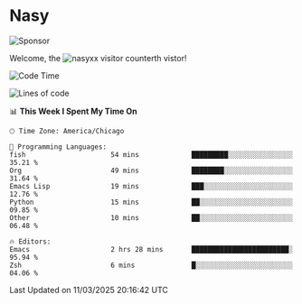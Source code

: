 # Nasy

<!--
<p align="center">
<img height="200" src="https://github-readme-stats.vercel.app/api?username=nasyxx&count_private=true&show_icons=true&theme=dracula&include_all_commits=true"/>
<img height="200" src="https://github-readme-stats.vercel.app/api/top-langs/?username=nasyxx&theme=dracula&hide=html,jupyter+notebook&count_private=true&show_icons=true"/>
</p>

  
----------------
-->

![Sponsor](https://img.shields.io/static/v1.svg?label=Sponsor&message=%E2%9D%A4&logo=GitHub&style=flat&color=pink)
 
Welcome, the ![nasyxx visitor counter](https://count.getloli.com/get/@nasyxx?theme=rule34)th vistor!
 
<!--START_SECTION:waka-->
![Code Time](http://img.shields.io/badge/Code%20Time-4%2C739%20hrs%2025%20mins-blue)

![Lines of code](https://img.shields.io/badge/From%20Hello%20World%20I%27ve%20Written-6.3%20million%20lines%20of%20code-blue)

📊 **This Week I Spent My Time On** 

```text
🕑︎ Time Zone: America/Chicago

💬 Programming Languages: 
fish                     54 mins             █████████░░░░░░░░░░░░░░░░   35.21 % 
Org                      49 mins             ████████░░░░░░░░░░░░░░░░░   31.64 % 
Emacs Lisp               19 mins             ███░░░░░░░░░░░░░░░░░░░░░░   12.76 % 
Python                   15 mins             ██░░░░░░░░░░░░░░░░░░░░░░░   09.85 % 
Other                    10 mins             ██░░░░░░░░░░░░░░░░░░░░░░░   06.48 % 

🔥 Editors: 
Emacs                    2 hrs 28 mins       ████████████████████████░   95.94 % 
Zsh                      6 mins              █░░░░░░░░░░░░░░░░░░░░░░░░   04.06 % 
```


 Last Updated on 11/03/2025 20:16:42 UTC
<!--END_SECTION:waka-->

<!-- ![visitors](https://visitor-badge.laobi.icu/badge?page_id=nasyxx.nasyxx) -->
